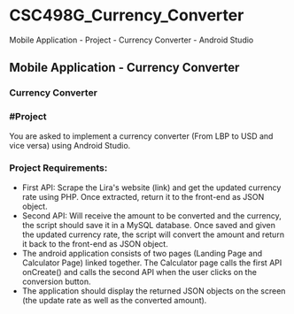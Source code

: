 # CSC498G_Currency_Converter
Mobile Application - Project - Currency Converter - Android Studio
## Mobile Application - Currency Converter

### Currency Converter
### #Project

You are asked to implement a currency converter (From LBP to USD and vice versa) using Android Studio.
<br />

### Project Requirements: 

- First API: Scrape the Lira's website (link) and get the updated currency rate using PHP. Once extracted, return it to the front-end as JSON object. 
- Second API: Will receive the amount to be converted and the currency, the script should save it in a MySQL database. Once saved and given the updated currency rate, the script will convert the amount and return it back to the front-end as JSON object.
- The android application consists of two pages (Landing Page and Calculator Page) linked together. The Calculator page calls the first API onCreate() and calls the second API when the user clicks on the conversion button. 
- The application should display the returned JSON objects on the screen (the update rate as well as the converted amount). 

